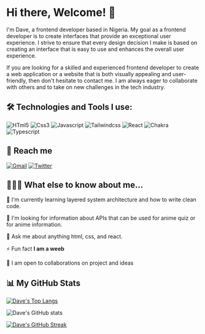 
# Hi there, Welcome! 👋


I'm Dave, a frontend developer based in Nigeria. My goal as a frontend developer is to create interfaces that provide an exceptional user experience. I strive to ensure that every design decision I make is based on creating an interface that is easy to use and enhances the overall user experience.

If you are looking for a skilled and experienced frontend developer to create a web application or a website that is both visually appealing and user-friendly, then don't hesitate to contact me. I am always eager to collaborate with others and to take on new challenges in the tech industry.



## 🛠️ Technologies and Tools I use: 

![HTml5](https://img.shields.io/badge/HTML5-E34F26?style=for-the-badge&logo=html5&logoColor=white)
![Css3](https://img.shields.io/badge/CSS3-1572B6?style=for-the-badge&logo=css3&logoColor=white)
![Javascript](https://img.shields.io/badge/JavaScript-323330?style=for-the-badge&logo=javascript&logoColor=F7DF1E)
![Tailwindcss](https://img.shields.io/badge/Tailwind_CSS-38B2AC?style=for-the-badge&logo=tailwind-css&logoColor=white)
![React](https://img.shields.io/badge/React-20232A?style=for-the-badge&logo=react&logoColor=61DAFB)
![Chakra](https://img.shields.io/badge/chakra-38B2AC?style=for-the-badge&logo=chakra-Ui&logoColor=white)
![Typescript](https://img.shields.io/badge/Typescript-323330?style=for-the-badge&logo=typescript&logoColor=0081CB)



## 🤙 Reach me

[![Gmail](https://img.shields.io/badge/davearonmwan@gmail.com-EA4335?style=for-the-badge&logo=gmail&logoColor=white)](mailto:davearonmwan@gmail.com)
[![Twitter](https://img.shields.io/badge/twitter-1DA1F2?style=for-the-badge&logo=twitter&logoColor=white)](https://twitter.com/kvng__dave)



## 👨🏻‍💻 What else to know about me...

🧠 I'm currently learning layered system architecture and how to write clean code.

🤔 I'm looking for information about APIs that can be used for anime quiz or for anime information.

💬 Ask me about anything html, css, and react.

⚡️ Fun fact **I am a weeb**

🤝 I am open to collaborations on project and ideas



## 📊 My GitHub Stats
 [![Dave's Top Langs](https://github-readme-stats.vercel.app/api/top-langs/?username=d-a-ve&layout=compact&theme=vue#gh_light_only&theme=vue_dark#gh-dark-only)](https://github.com/d-a-ve/github-readme-stats)
 

![Dave's GitHub stats](https://github-readme-stats.vercel.app/api?username=d-a-ve&show_icons=true&theme=vue#gh_light_only&theme=vue_dark#gh-dark-only)  


[![Dave's GitHub Streak](https://github-readme-streak-stats.herokuapp.com?user=d-a-ve&theme=vue#gh_light_only&theme=vue_dark#gh-dark-only)](https://git.io/streak-stats)
